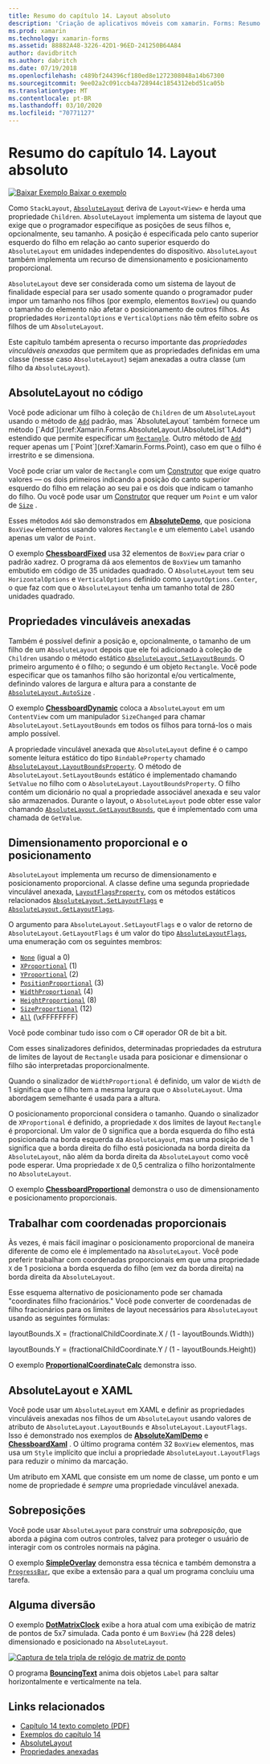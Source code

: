 ```yaml
---
title: Resumo do capítulo 14. Layout absoluto
description: 'Criação de aplicativos móveis com xamarin. Forms: Resumo do capítulo 14. Layout absoluto'
ms.prod: xamarin
ms.technology: xamarin-forms
ms.assetid: 88882A48-3226-42D1-96ED-241250B64A84
author: davidbritch
ms.author: dabritch
ms.date: 07/19/2018
ms.openlocfilehash: c489bf244396cf180ed8e1272308048a14b67300
ms.sourcegitcommit: 9ee02a2c091ccb4a728944c1854312ebd51ca05b
ms.translationtype: MT
ms.contentlocale: pt-BR
ms.lasthandoff: 03/10/2020
ms.locfileid: "70771127"
---
```

# <a name="summary-of-chapter-14-absolute-layout"></a>Resumo do capítulo 14. Layout absoluto

[![Baixar Exemplo](~/media/shared/download.png) Baixar o exemplo](https://github.com/xamarin/xamarin-forms-book-samples/tree/master/Chapter14)

Como `StackLayout`, [`AbsoluteLayout`](xref:Xamarin.Forms.AbsoluteLayout) deriva de `Layout<View>` e herda uma propriedade `Children`. `AbsoluteLayout` implementa um sistema de layout que exige que o programador especifique as posições de seus filhos e, opcionalmente, seu tamanho. A posição é especificada pelo canto superior esquerdo do filho em relação ao canto superior esquerdo do `AbsoluteLayout` em unidades independentes do dispositivo. `AbsoluteLayout` também implementa um recurso de dimensionamento e posicionamento proporcional.

`AbsoluteLayout` deve ser considerada como um sistema de layout de finalidade especial para ser usado somente quando o programador puder impor um tamanho nos filhos (por exemplo, elementos `BoxView`) ou quando o tamanho do elemento não afetar o posicionamento de outros filhos. As propriedades `HorizontalOptions` e `VerticalOptions` não têm efeito sobre os filhos de um `AbsoluteLayout`.

Este capítulo também apresenta o recurso importante das *propriedades vinculáveis anexadas* que permitem que as propriedades definidas em uma classe (nesse caso `AbsoluteLayout`) sejam anexadas a outra classe (um filho da `AbsoluteLayout`).

## <a name="absolutelayout-in-code"></a>AbsoluteLayout no código

Você pode adicionar um filho à coleção de `Children` de um `AbsoluteLayout` usando o método de [`Add`](xref:System.Collections.Generic.ICollection`1.Add*) padrão, mas `AbsoluteLayout` também fornece um método [`Add`](xref:Xamarin.Forms.AbsoluteLayout.IAbsoluteList`1.Add*) estendido que permite especificar um [`Rectangle`](xref:Xamarin.Forms.Rectangle). Outro método de [`Add`](xref:Xamarin.Forms.AbsoluteLayout.IAbsoluteList`1.Add*) requer apenas um [`Point`](xref:Xamarin.Forms.Point), caso em que o filho é irrestrito e se dimensiona.

Você pode criar um valor de `Rectangle` com um [Construtor](xref:Xamarin.Forms.Rectangle.%23ctor(System.Double,System.Double,System.Double,System.Double)) que exige quatro valores &mdash; os dois primeiros indicando a posição do canto superior esquerdo do filho em relação ao seu pai e os dois que indicam o tamanho do filho. Ou você pode usar um [Construtor](xref:Xamarin.Forms.Rectangle.%23ctor(Xamarin.Forms.Point,Xamarin.Forms.Size)) que requer um `Point` e um valor de [`Size`](xref:Xamarin.Forms.Size) .

Esses métodos `Add` são demonstrados em [**AbsoluteDemo**](https://github.com/xamarin/xamarin-forms-book-samples/tree/master/Chapter14/AbsoluteDemo), que posiciona `BoxView` elementos usando valores `Rectangle` e um elemento `Label` usando apenas um valor de `Point`.

O exemplo [**ChessboardFixed**](https://github.com/xamarin/xamarin-forms-book-samples/tree/master/Chapter14/ChessboardFixed) usa 32 elementos de `BoxView` para criar o padrão xadrez. O programa dá aos elementos de `BoxView` um tamanho embutido em código de 35 unidades quadrado. O `AbsoluteLayout` tem seu `HorizontalOptions` e `VerticalOptions` definido como `LayoutOptions.Center`, o que faz com que o `AbsoluteLayout` tenha um tamanho total de 280 unidades quadrado.

## <a name="attached-bindable-properties"></a>Propriedades vinculáveis anexadas

Também é possível definir a posição e, opcionalmente, o tamanho de um filho de um `AbsoluteLayout` depois que ele foi adicionado à coleção de `Children` usando o método estático [`AbsoluteLayout.SetLayoutBounds`](xref:Xamarin.Forms.AbsoluteLayout.SetLayoutBounds(Xamarin.Forms.BindableObject,Xamarin.Forms.Rectangle)). O primeiro argumento é o filho; o segundo é um objeto `Rectangle`. Você pode especificar que os tamanhos filho são horizontal e/ou verticalmente, definindo valores de largura e altura para a constante de [`AbsoluteLayout.AutoSize`](xref:Xamarin.Forms.AbsoluteLayout.AutoSize) .

O exemplo [**ChessboardDynamic**](https://github.com/xamarin/xamarin-forms-book-samples/tree/master/Chapter14/ChessboardDynamic) coloca a `AbsoluteLayout` em um `ContentView` com um manipulador `SizeChanged` para chamar `AbsoluteLayout.SetLayoutBounds` em todos os filhos para torná-los o mais amplo possível.  

A propriedade vinculável anexada que `AbsoluteLayout` define é o campo somente leitura estático do tipo `BindableProperty` chamado [`AbsoluteLayout.LayoutBoundsProperty`](xref:Xamarin.Forms.AbsoluteLayout.LayoutBoundsProperty). O método de `AbsoluteLayout.SetLayoutBounds` estático é implementado chamando `SetValue` no filho com o `AbsoluteLayout.LayoutBoundsProperty`. O filho contém um dicionário no qual a propriedade associável anexada e seu valor são armazenados. Durante o layout, o `AbsoluteLayout` pode obter esse valor chamando [`AbsoluteLayout.GetLayoutBounds`](xref:Xamarin.Forms.AbsoluteLayout.GetLayoutBounds(Xamarin.Forms.BindableObject)), que é implementado com uma chamada de `GetValue`.

## <a name="proportional-sizing-and-positioning"></a>Dimensionamento proporcional e o posicionamento

`AbsoluteLayout` implementa um recurso de dimensionamento e posicionamento proporcional. A classe define uma segunda propriedade vinculável anexada, [`LayoutFlagsProperty`](xref:Xamarin.Forms.AbsoluteLayout.LayoutFlagsProperty), com os métodos estáticos relacionados [`AbsoluteLayout.SetLayoutFlags`](xref:Xamarin.Forms.AbsoluteLayout.SetLayoutFlags(Xamarin.Forms.BindableObject,Xamarin.Forms.AbsoluteLayoutFlags)) e [`AbsoluteLayout.GetLayoutFlags`](xref:Xamarin.Forms.AbsoluteLayout.GetLayoutFlags(Xamarin.Forms.BindableObject)).

O argumento para `AbsoluteLayout.SetLayoutFlags` e o valor de retorno de `AbsoluteLayout.GetLayoutFlags` é um valor do tipo [`AbsoluteLayoutFlags`](xref:Xamarin.Forms.AbsoluteLayoutFlags), uma enumeração com os seguintes membros:

- [`None`](xref:Xamarin.Forms.AbsoluteLayoutFlags.None) (igual a 0)
- [`XProportional`](xref:Xamarin.Forms.AbsoluteLayoutFlags.XProportional) (1)
- [`YProportional`](xref:Xamarin.Forms.AbsoluteLayoutFlags.YProportional) (2)
- [`PositionProportional`](xref:Xamarin.Forms.AbsoluteLayoutFlags.PositionProportional) (3)
- [`WidthProportional`](xref:Xamarin.Forms.AbsoluteLayoutFlags.WidthProportional) (4)
- [`HeightProportional`](xref:Xamarin.Forms.AbsoluteLayoutFlags.HeightProportional) (8)
- [`SizeProportional`](xref:Xamarin.Forms.AbsoluteLayoutFlags.SizeProportional) (12)
- [`All`](xref:Xamarin.Forms.AbsoluteLayoutFlags.All) (\xFFFFFFFF)

Você pode combinar tudo isso com o C# operador OR de bit a bit.

Com esses sinalizadores definidos, determinadas propriedades da estrutura de limites de layout de `Rectangle` usada para posicionar e dimensionar o filho são interpretadas proporcionalmente.

Quando o sinalizador de `WidthProportional` é definido, um valor de `Width` de 1 significa que o filho tem a mesma largura que o `AbsoluteLayout`. Uma abordagem semelhante é usada para a altura.

O posicionamento proporcional considera o tamanho. Quando o sinalizador de `XProportional` é definido, a propriedade `X` dos limites de layout `Rectangle` é proporcional. Um valor de 0 significa que a borda esquerda do filho está posicionada na borda esquerda da `AbsoluteLayout`, mas uma posição de 1 significa que a borda direita do filho está posicionada na borda direita da `AbsoluteLayout`, não além da borda direita da `AbsoluteLayout` como você pode esperar. Uma propriedade `X` de 0,5 centraliza o filho horizontalmente no `AbsoluteLayout`.

O exemplo [**ChessboardProportional**](https://github.com/xamarin/xamarin-forms-book-samples/tree/master/Chapter14/ChessboardProportional) demonstra o uso de dimensionamento e posicionamento proporcionais.

## <a name="working-with-proportional-coordinates"></a>Trabalhar com coordenadas proporcionais

Às vezes, é mais fácil imaginar o posicionamento proporcional de maneira diferente de como ele é implementado na `AbsoluteLayout`. Você pode preferir trabalhar com coordenadas proporcionais em que uma propriedade `X` de 1 posiciona a borda esquerda do filho (em vez da borda direita) na borda direita da `AbsoluteLayout`.

Esse esquema alternativo de posicionamento pode ser chamada "coordinates filho fracionários." Você pode converter de coordenadas de filho fracionários para os limites de layout necessários para `AbsoluteLayout` usando as seguintes fórmulas:

layoutBounds.X = (fractionalChildCoordinate.X / (1 - layoutBounds.Width))

layoutBounds.Y = (fractionalChildCoordinate.Y / (1 - layoutBounds.Height))

O exemplo [**ProportionalCoordinateCalc**](https://github.com/xamarin/xamarin-forms-book-samples/tree/master/Chapter14/PropCoordCalc) demonstra isso.

## <a name="absolutelayout-and-xaml"></a>AbsoluteLayout e XAML

Você pode usar um `AbsoluteLayout` em XAML e definir as propriedades vinculáveis anexadas nos filhos de um `AbsoluteLayout` usando valores de atributo de `AbsoluteLayout.LayoutBounds` e `AbsoluteLayout.LayoutFlags`. Isso é demonstrado nos exemplos de [**AbsoluteXamlDemo**](https://github.com/xamarin/xamarin-forms-book-samples/tree/master/Chapter14/AbsoluteXamlDemo) e [**ChessboardXaml**](https://github.com/xamarin/xamarin-forms-book-samples/tree/master/Chapter14/ChessboardXaml) . O último programa contém 32 `BoxView` elementos, mas usa um `Style` implícito que inclui a propriedade `AbsoluteLayout.LayoutFlags` para reduzir o mínimo da marcação.

Um atributo em XAML que consiste em um nome de classe, um ponto e um nome de propriedade é *sempre* uma propriedade vinculável anexada.

## <a name="overlays"></a>Sobreposições

Você pode usar `AbsoluteLayout` para construir uma *sobreposição*, que aborda a página com outros controles, talvez para proteger o usuário de interagir com os controles normais na página.

O exemplo [**SimpleOverlay**](https://github.com/xamarin/xamarin-forms-book-samples/tree/master/Chapter14/SimpleOverlay) demonstra essa técnica e também demonstra a [`ProgressBar`](xref:Xamarin.Forms.ProgressBar), que exibe a extensão para a qual um programa concluiu uma tarefa.

## <a name="some-fun"></a>Alguma diversão

O exemplo [**DotMatrixClock**](https://github.com/xamarin/xamarin-forms-book-samples/tree/master/Chapter14/DotMatrixClock) exibe a hora atual com uma exibição de matriz de pontos de 5x7 simulada. Cada ponto é um `BoxView` (há 228 deles) dimensionado e posicionado na `AbsoluteLayout`.

[![Captura de tela tripla de relógio de matriz de ponto](images/ch14fg08-small.png "Relógio de matriz de ponto")](images/ch14fg08-large.png#lightbox "Relógio de matriz de ponto")

O programa [**BouncingText**](https://github.com/xamarin/xamarin-forms-book-samples/tree/master/Chapter14/BouncingText) anima dois objetos `Label` para saltar horizontalmente e verticalmente na tela.

## <a name="related-links"></a>Links relacionados

- [Capítulo 14 texto completo (PDF)](https://download.xamarin.com/developer/xamarin-forms-book/XamarinFormsBook-Ch14-Apr2016.pdf)
- [Exemplos do capítulo 14](https://github.com/xamarin/xamarin-forms-book-samples/tree/master/Chapter14)
- [AbsoluteLayout](~/xamarin-forms/user-interface/layouts/absolute-layout.md)
- [Propriedades anexadas](~/xamarin-forms/xaml/attached-properties.md)
